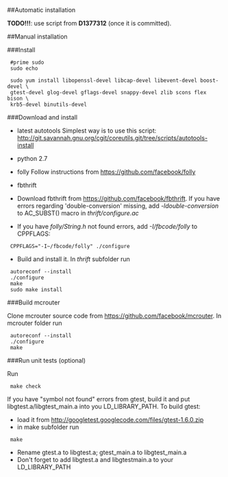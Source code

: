 ##Automatic installation

**TODO!!!**: use script from **D1377312** (once it is committed).

##Manual installation

###Install

```Shell
 #prime sudo
 sudo echo

 sudo yum install libopenssl-devel libcap-devel libevent-devel boost-devel \
 gtest-devel glog-devel gflags-devel snappy-devel zlib scons flex bison \
 krb5-devel binutils-devel
```

###Download and install

* latest autotools
Simplest way is to use this script:
http://git.savannah.gnu.org/cgit/coreutils.git/tree/scripts/autotools-install

* python 2.7

* folly
Follow instructions from https://github.com/facebook/folly

* fbthrift
 * Download fbthrift from https://github.com/facebook/fbthrift.
If you have errors regarding 'double-conversion' missing, add
*-ldouble-conversion* to AC_SUBST() macro in *thrift/configure.ac*
 * If you have *folly/String.h* not found errors,
add *-I/fbcode/folly* to CPPFLAGS:
```Shell
 CPPFLAGS="-I~/fbcode/folly" ./configure
```
 * Build and install it. In *thrift* subfolder run
```Shell
 autoreconf --install
 ./configure
 make
 sudo make install
```

###Build mcrouter

Clone mcrouter source code from https://github.com/facebook/mcrouter.
In mcrouter folder run

```Shell
 autoreconf --install
 ./configure
 make
```

###Run unit tests (optional)

Run

```Shell
 make check
```

If you have "symbol not found" errors from gtest, build it and put
libgtest.a/libgtest_main.a into you LD_LIBRARY_PATH. To build gtest:

* load it from http://googletest.googlecode.com/files/gtest-1.6.0.zip
* in make subfolder run
```
 make
```
* Rename gtest.a to libgtest.a; gtest_main.a to libgtest_main.a
* Don't forget to add libgtest.a and libgtestmain.a to your LD_LIBRARY_PATH
